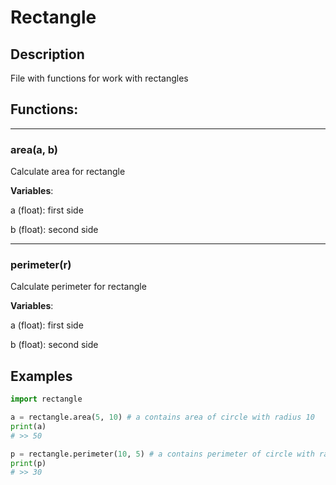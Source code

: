 # Rectangle
## Description
File with functions for work with rectangles

## Functions:

---
### area(a, b)
Calculate area for rectangle

**Variables**:

a (float): first side

b (float): second side

---
### perimeter(r)
Calculate perimeter for rectangle

**Variables**:

a (float): first side

b (float): second side

## Examples
```python
import rectangle

a = rectangle.area(5, 10) # a contains area of circle with radius 10
print(a)
# >> 50

p = rectangle.perimeter(10, 5) # a contains perimeter of circle with radius 5
print(p)
# >> 30
```